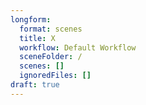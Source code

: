 ```yaml
---
longform:
  format: scenes
  title: X
  workflow: Default Workflow
  sceneFolder: /
  scenes: []
  ignoredFiles: []
draft: true
---
```

